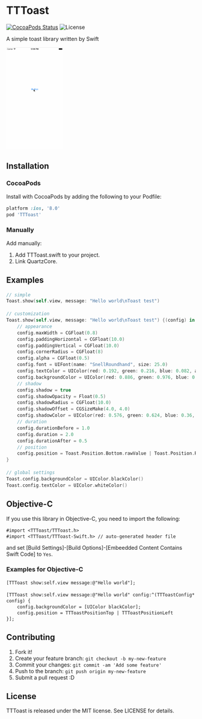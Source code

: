 # TTToast

[![CocoaPods Status](https://cocoapod-badges.herokuapp.com/v/TTToast/badge.png)](https://cocoapods.org/?q=tttoast)
![License](https://cocoapod-badges.herokuapp.com/l/TTToast/badge.png)

A simple toast library written by Swift

<a target="_blank" href="https://raw.githubusercontent.com/tattn/TTToast/assets/tttoast.gif">
<img width="30%" height="30%" alt="TTToast" src="https://raw.githubusercontent.com/tattn/TTToast/assets/tttoast.gif"></a>

## Installation

### CocoaPods
Install with CocoaPods by adding the following to your Podfile:
```ruby
platform :ios, '8.0'
pod 'TTToast'
```

### Manually
Add manually:

1. Add TTToast.swift to your project.
2. Link QuartzCore.

## Examples

```swift
// simple
Toast.show(self.view, message: "Hello world\nToast test")

// customization
Toast.show(self.view, message: "Hello world\nToast test") {(config) in
    // appearance
    config.maxWidth = CGFloat(0.8)
    config.paddingHorizontal = CGFloat(10.0)
    config.paddingVertical = CGFloat(10.0)
    config.cornerRadius = CGFloat(8)
    config.alpha = CGFloat(0.5)
    config.font = UIFont(name: "SnellRoundhand", size: 25.0)
    config.textColor = UIColor(red: 0.192, green: 0.216, blue: 0.082, alpha: 1.0)
    config.backgroundColor = UIColor(red: 0.886, green: 0.976, blue: 0.72, alpha: 1.0)
    // shadow
    config.shadow = true
    config.shadowOpacity = Float(0.5)
    config.shadowRadius = CGFloat(10.0)
    config.shadowOffset = CGSizeMake(4.0, 4.0)
    config.shadowColor = UIColor(red: 0.576, green: 0.624, blue: 0.36, alpha: 1.0).CGColor
    // duration
    config.durationBefore = 1.0
    config.duration = 2.0
    config.durationAfter = 0.5
    // position
    config.position = Toast.Position.Bottom.rawValue | Toast.Position.Right.rawValue
}

// global settings
Toast.config.backgroundColor = UIColor.blackColor()
Toast.config.textColor = UIColor.whiteColor()
```

## Objective-C

If you use this library in Objective-C, you need to import the following:

```objc
#import <TTToast/TTToast.h>
#import <TTToast/TTToast-Swift.h> // auto-generated header file
```

and set [Build Settings]-[Build Options]-[Embeedded Content Contains Swift Code] to `Yes`.

### Examples for Objective-C

```objc
[TTToast show:self.view message:@"Hello world"];

[TTToast show:self.view message:@"Hello world" config:^(TTToastConfig* config) {
	config.backgroundColor = [UIColor blackColor];
	config.position = TTToastPositionTop | TTToastPositionLeft
}];
```


## Contributing

1. Fork it!
2. Create your feature branch: `git checkout -b my-new-feature`
3. Commit your changes: `git commit -am 'Add some feature'`
4. Push to the branch: `git push origin my-new-feature`
5. Submit a pull request :D

## License

TTToast is released under the MIT license. See LICENSE for details.
